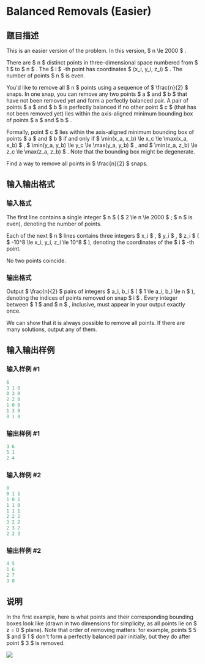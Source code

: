 # Balanced Removals (Easier)

## 题目描述

This is an easier version of the problem. In this version, $ n \le 2000 $ .

There are $ n $ distinct points in three-dimensional space numbered from $ 1 $ to $ n $ . The $ i $ -th point has coordinates $ (x_i, y_i, z_i) $ . The number of points $ n $ is even.

You'd like to remove all $ n $ points using a sequence of $ \frac{n}{2} $ snaps. In one snap, you can remove any two points $ a $ and $ b $ that have not been removed yet and form a perfectly balanced pair. A pair of points $ a $ and $ b $ is perfectly balanced if no other point $ c $ (that has not been removed yet) lies within the axis-aligned minimum bounding box of points $ a $ and $ b $ .

Formally, point $ c $ lies within the axis-aligned minimum bounding box of points $ a $ and $ b $ if and only if $ \min(x_a, x_b) \le x_c \le \max(x_a, x_b) $ , $ \min(y_a, y_b) \le y_c \le \max(y_a, y_b) $ , and $ \min(z_a, z_b) \le z_c \le \max(z_a, z_b) $ . Note that the bounding box might be degenerate.

Find a way to remove all points in $ \frac{n}{2} $ snaps.

## 输入输出格式

### 输入格式

The first line contains a single integer $ n $ ( $ 2 \le n \le 2000 $ ; $ n $ is even), denoting the number of points.

Each of the next $ n $ lines contains three integers $ x_i $ , $ y_i $ , $ z_i $ ( $ -10^8 \le x_i, y_i, z_i \le 10^8 $ ), denoting the coordinates of the $ i $ -th point.

No two points coincide.

### 输出格式

Output $ \frac{n}{2} $ pairs of integers $ a_i, b_i $ ( $ 1 \le a_i, b_i \le n $ ), denoting the indices of points removed on snap $ i $ . Every integer between $ 1 $ and $ n $ , inclusive, must appear in your output exactly once.

We can show that it is always possible to remove all points. If there are many solutions, output any of them.

## 输入输出样例

### 输入样例 #1

```cpp
6
3 1 0
0 3 0
2 2 0
1 0 0
1 3 0
0 1 0

```
### 输出样例 #1

```cpp
3 6
5 1
2 4

```
### 输入样例 #2

```cpp
8
0 1 1
1 0 1
1 1 0
1 1 1
2 2 2
3 2 2
2 3 2
2 2 3

```
### 输出样例 #2

```cpp
4 5
1 6
2 7
3 8

```
## 说明

In the first example, here is what points and their corresponding bounding boxes look like (drawn in two dimensions for simplicity, as all points lie on $ z = 0 $ plane). Note that order of removing matters: for example, points $ 5 $ and $ 1 $ don't form a perfectly balanced pair initially, but they do after point $ 3 $ is removed.

![](https://cdn.luogu.com.cn/upload/vjudge_pic/CF1237C1/7ad611aa18ed85b1538cfecdeefb390344c16862.png)

